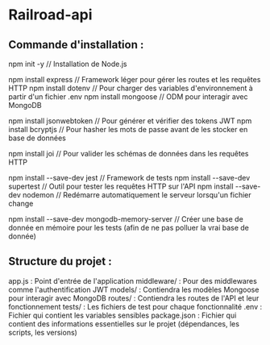 # Railroad-api


## Commande d'installation :

npm init -y      // Installation de Node.js

npm install express    // Framework léger pour gérer les routes et les requêtes HTTP
npm install dotenv        // Pour charger des variables d'environnement à partir d'un fichier .env
npm install mongoose        // ODM pour interagir avec MongoDB

npm install jsonwebtoken     // Pour générer et vérifier des tokens JWT
npm install bcryptjs      // Pour hasher les mots de passe avant de les stocker en base de données
 
npm install joi    // Pour valider les schémas de données dans les requêtes HTTP

npm install --save-dev jest      // Framework de tests
npm install --save-dev supertest       // Outil pour tester les requêtes HTTP sur l'API
npm install --save-dev nodemon      // Redémarre automatiquement le serveur lorsqu'un fichier change

npm install --save-dev mongodb-memory-server      // Créer une base de donnée en mémoire pour les tests (afin de ne pas polluer la vrai base de donnée)




## Structure du projet :

app.js : Point d'entrée de l'application
middleware/ : Pour des middlewares comme l'authentification JWT
models/ : Contiendra les modèles Mongoose pour interagir avec MongoDB
routes/ : Contiendra les routes de l'API et leur fonctionnement
tests/ : Les fichiers de test pour chaque fonctionnalité
.env : Fichier qui contient les variables sensibles
package.json : Fichier qui contient des informations essentielles sur le projet (dépendances, les scripts, les versions)